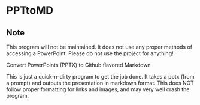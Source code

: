# PPTtoMD

## Note

This program will not be maintained. It does not use any proper methods of accessing a PowerPoint. Please do not use the project for anything!

Convert PowerPoints (PPTX) to Github flavored Markdown

This is just a quick-n-dirty program to get the job done. It takes a pptx (from a prompt) and outputs the presentation in markdown format.
This does NOT follow proper formatting for links and images, and may very well crash the program.
